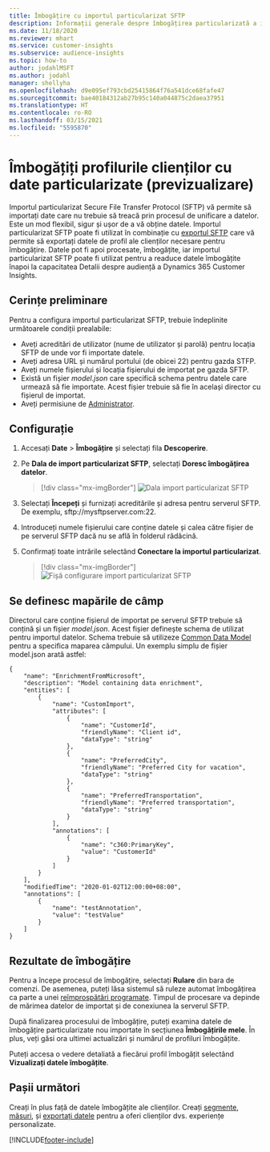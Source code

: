 ```yaml
---
title: Îmbogățire cu importul particularizat SFTP
description: Informații generale despre îmbogățirea particularizată a importului SFTP.
ms.date: 11/18/2020
ms.reviewer: mhart
ms.service: customer-insights
ms.subservice: audience-insights
ms.topic: how-to
author: jodahlMSFT
ms.author: jodahl
manager: shellyha
ms.openlocfilehash: d9e095ef793cbd25415864f76a541dce68fafe47
ms.sourcegitcommit: bae40184312ab27b95c140a044875c2daea37951
ms.translationtype: HT
ms.contentlocale: ro-RO
ms.lasthandoff: 03/15/2021
ms.locfileid: "5595870"
---
```

# <a name="enrich-customer-profiles-with-custom-data-preview"></a>Îmbogățiți profilurile clienților cu date particularizate (previzualizare)

Importul particularizat Secure File Transfer Protocol (SFTP) vă permite să importați date care nu trebuie să treacă prin procesul de unificare a datelor. Este un mod flexibil, sigur și ușor de a vă obține datele. Importul particularizat SFTP poate fi utilizat în combinație cu [exportul SFTP](export-sftp.md) care vă permite să exportați datele de profil ale clienților necesare pentru îmbogățire. Datele pot fi apoi procesate, îmbogățite, iar importul particularizat SFTP poate fi utilizat pentru a readuce datele îmbogățite înapoi la capacitatea Detalii despre audiență a Dynamics 365 Customer Insights.

## <a name="prerequisites"></a>Cerințe preliminare

Pentru a configura importul particularizat SFTP, trebuie îndeplinite următoarele condiții prealabile:

- Aveți acreditări de utilizator (nume de utilizator și parolă) pentru locația SFTP de unde vor fi importate datele.
- Aveți adresa URL și numărul portului (de obicei 22) pentru gazda STFP.
- Aveți numele fișierului și locația fișierului de importat pe gazda SFTP.
- Există un fișier *model.json* care specifică schema pentru datele care urmează să fie importate. Acest fișier trebuie să fie în același director cu fișierul de importat.
- Aveți permisiune de [Administrator](permissions.md#administrator).

## <a name="configuration"></a>Configurație

1. Accesați **Date** > **Îmbogățire** și selectați fila **Descoperire**.

1. Pe **Dala de import particularizat SFTP**, selectați **Doresc îmbogățirea datelor**.

   > [!div class="mx-imgBorder"]
   > ![Dala import particularizat SFTP](media/SFTP_Custom_Import_tile.png "Dala import particularizat SFTP")

1. Selectați **Începeți** și furnizați acreditările și adresa pentru serverul SFTP. De exemplu, sftp://mysftpserver.com:22.

1. Introduceți numele fișierului care conține datele și calea către fișier de pe serverul SFTP dacă nu se află în folderul rădăcină.

1. Confirmați toate intrările selectând **Conectare la importul particularizat**.

   > [!div class="mx-imgBorder"]
   > ![Fișă configurare import particularizat SFTP](media/SFTP_Custom_Import_Configuration_flyout.png "Fișă configurare import particularizat SFTP")

## <a name="defining-field-mappings"></a>Se definesc mapările de câmp 

Directorul care conține fișierul de importat pe serverul SFTP trebuie să conțină și un fișier *model.json*. Acest fișier definește schema de utilizat pentru importul datelor. Schema trebuie să utilizeze [Common Data Model](/common-data-model/) pentru a specifica maparea câmpului. Un exemplu simplu de fișier model.json arată astfel:

```
{
    "name": "EnrichmentFromMicrosoft",
    "description": "Model containing data enrichment",
    "entities": [
        {
            "name": "CustomImport",
            "attributes": [
                {
                    "name": "CustomerId",
                    "friendlyName": "Client id",
                    "dataType": "string"
                },
                {
                    "name": "PreferredCity",
                    "friendlyName": "Preferred City for vacation",
                    "dataType": "string"
                },
                {
                    "name": "PreferredTransportation",
                    "friendlyName": "Preferred transportation",
                    "dataType": "string"
                }
            ],
            "annotations": [
                {
                    "name": "c360:PrimaryKey",
                    "value": "CustomerId"
                }
            ]
        }
    ],
    "modifiedTime": "2020-01-02T12:00:00+08:00",
    "annotations": [
        {
            "name": "testAnnotation",
            "value": "testValue"
        }
    ]
}
```

## <a name="enrichment-results"></a>Rezultate de îmbogățire

Pentru a începe procesul de îmbogățire, selectați **Rulare** din bara de comenzi. De asemenea, puteți lăsa sistemul să ruleze automat îmbogățirea ca parte a unei [reîmprospătări programate](system.md#schedule-tab). Timpul de procesare va depinde de mărimea datelor de importat și de conexiunea la serverul SFTP.

După finalizarea procesului de îmbogățire, puteți examina datele de îmbogățire particularizate nou importate în secțiunea **Îmbogățirile mele**. În plus, veți găsi ora ultimei actualizări și numărul de profiluri îmbogățite.

Puteți accesa o vedere detaliată a fiecărui profil îmbogățit selectând **Vizualizați datele îmbogățite**.

## <a name="next-steps"></a>Pașii următori

Creați în plus față de datele îmbogățite ale clienților. Creați [segmente](segments.md), [măsuri](measures.md), și [exportați datele](export-destinations.md) pentru a oferi clienților dvs. experiențe personalizate.




[!INCLUDE[footer-include](../includes/footer-banner.md)]